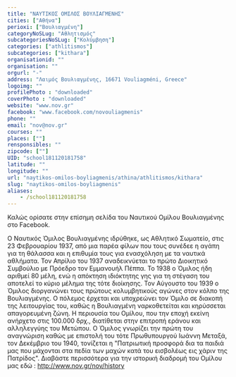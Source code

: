 ```yaml
---
title: "ΝΑΥΤΙΚΟΣ ΟΜΙΛΟΣ ΒΟΥΛΙΑΓΜΕΝΗΣ"
cities: ["Αθήνα"]
perioxi: ["Βουλιαγμένη"]
categoryNoSLug: "Αθλητισμός"
subcategoriesNoSLug: ["Κολύμβηση"]
categories: ["athlitismos"]
subcategories: ["kithara"]
organisationid: ""
organisation: ""
orgurl: "-"
address: "Λαιμός Βουλιαγμένης, 16671 Vouliagméni, Greece"
logoimg: ""
profilePhoto : "downloaded"
coverPhoto : "downloaded"
website: "www.nov.gr"
facebook: "www.facebook.com/novouliagmenis"
phone: ""
email: "nov@nov.gr"
courses: ""
places: [""]
rensponsibles: ""
zipcode: [""]
UID: "school181120181758"
latitude: ""
longitude: ""
url: "naytikos-omilos-boyliagmenis/athina/athlitismos/kithara"
slug: "naytikos-omilos-boyliagmenis"
aliases:
    - /school181120181758
---
```



Καλώς ορίσατε στην επίσημη σελίδα του Ναυτικού Ομίλου Βουλιαγμένης στο Facebook.

Ο Ναυτικός Όμιλος Βουλιαγμένης ιδρύθηκε, ως Αθλητικό Σωματείο, στις 23 Φεβρουαρίου 1937, από μια παρέα φίλων που τους συνέδεε η αγάπη για τη θάλασσα και η επιθυμία τους για ενασχόληση με τα ναυτικά αθλήματα. Τον Απρίλιο του 1937 αναδεικνύεται το πρώτο Διοικητικό Συμβούλιο με Πρόεδρο τον Εμμανουήλ Πέππα. Το 1938 ο Όμιλος ήδη αριθμεί 80 μέλη, ενώ η απόκτηση ιδιόκτητης γης για τη στέγαση του αποτελεί το κύριο μέλημα της τότε διοίκησης. Τον Αύγουστο του 1939 ο Όμιλος διοργανώνει τους πρώτους κολυμβητικούς αγώνες στον κόλπο της Βουλιαγμένης. Ο πόλεμος έρχεται και υποχρεώνει τον Όμιλο σε διακοπή της λειτουργίας του, καθώς η Βουλιαγμένη ναρκοθετείται και κηρύσσεται απαγορευμένη ζώνη. Η περιουσία του Ομίλου, που την εποχή εκείνη ανήρχετο στις 100.000 δρχ., διατίθεται στην επιτροπή εράνου και αλληλεγγύης του Μετώπου. Ο Όμιλος γνωρίζει την πρώτη του αναγνώριση καθώς με επιστολή του τότε Πρωθυπουργού Ιωάννη Μεταξά, τον Δεκέμβριο του 1940, τονίζεται η &quot;Πατριωτική προσφορά δια τα παιδιά μας που μάχονται στα πεδία των μαχών κατά του εισβολέως εις χάριν της Πατρίδος&quot;. Διαβάστε περισσότερα για την ιστορική διαδρομή του Ομίλου μας εδώ : http://www.nov.gr/nov/history
